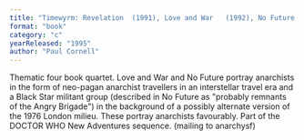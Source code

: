 ```yaml
---
title: "Timewyrm: Revelation  (1991), Love and War   (1992), No Future  (1994), and Human Nature (1995)"
format: "book"
category: "c"
yearReleased: "1995"
author: "Paul Cornell"
---
```

Thematic four book quartet.  Love and War and No Future portray anarchists in the form of neo-pagan anarchist travellers in an interstellar travel era  and a Black Star militant group (described in No Future as "probably  remnants of the Angry Brigade") in the background of a possibly alternate version of the 1976 London milieu. These portray anarchists favourably. Part of the DOCTOR WHO New Adventures sequence. (mailing to anarchysf)
 
